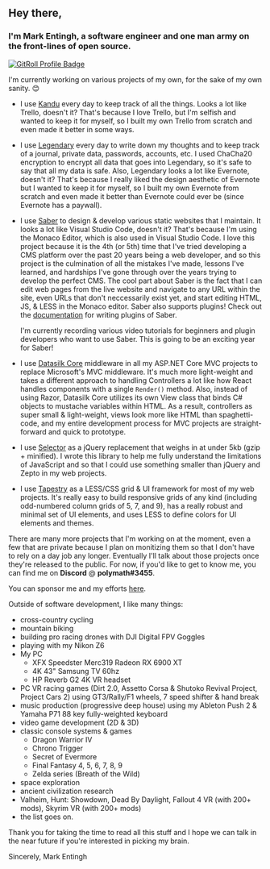 ## Hey there,

### I'm Mark Entingh, a software engineer and one man army on the front-lines of open source.

<a href="https://gitroll.io/profile/uFDZshjx5EualkDoWfOyYZ26RraE2" target="_blank"><img src="https://gitroll.io/api/badges/profiles/v1/uFDZshjx5EualkDoWfOyYZ26RraE2?theme=dark" alt="GitRoll Profile Badge"/></a>

I'm currently working on various projects of my own, for the sake of my own sanity. :blush:

* I use [Kandu](https://www.github.com/Datasilk/Kandu) every day to keep track of all the things. Looks a lot like Trello, doesn't it? That's because I love Trello, but I'm selfish and wanted to keep it for myself, so I built my own Trello from scratch and even made it better in some ways.

* I use [Legendary](https://www.github.com/Datasilk/Legendary) every day to write down my thoughts and to keep track of a journal, private data, passwords, accounts, etc. I used ChaCha20 encryption to encrypt all data that goes into Legendary, so it's safe to say that all my data is safe. Also, Legendary looks a lot like Evernote, doesn't it? That's because I really liked the design aesthetic of Evernote but I wanted to keep it for myself, so I built my own Evernote from scratch and even made it better than Evernote could ever be (since Evernote has a paywall).

* I use [Saber](https://saber.datasilk.io) to design & develop various static websites that I maintain. It looks a lot like Visual Studio Code, doesn't it? That's because I'm using the Monaco Editor, which is also used in Visual Studio Code. I love this project because it is the 4th (or 5th) time that I've tried developing a CMS platform over the past 20 years being a web developer, and so this project is the culmination of all the mistakes I've made, lessons I've learned, and hardships I've gone through over the years trying to develop the perfect CMS. The cool part about Saber is the fact that I can edit web pages from the live website and navigate to any URL within the site, even URLs that don't neccessarily exist yet, and start editing HTML, JS, & LESS in the Monaco editor. Saber also supports plugins! Check out the [documentation](https://saber.datasilk.io/developers.html) for writing plugins of Saber.

  I'm currently recording various video tutorials for beginners and plugin developers who want to use Saber. This is going to be an exciting year for Saber!

* I use [Datasilk Core](https://www.github.com/Datasilk/Core) middleware in all my ASP.NET Core MVC projects to replace Microsoft's MVC middleware. It's much more light-weight and takes a different approach to handling Controllers a lot like how React handles components with a single `Render()` method. Also, instead of using Razor, Datasilk Core utilizes its own View class that binds C# objects to mustache variables within HTML. As a result, controllers as super small & light-weight, views look more like HTML than spaghetti-code, and my entire development process for MVC projects are straight-forward and quick to prototype.

* I use [Selector](https://www.github.com/Websilk/Selector) as a jQuery replacement that weighs in at under 5kb (gzip + minified). I wrote this library to help me fully understand the limitations of JavaScript and so that I could use something smaller than jQuery and Zepto in my web projects.

* I use [Tapestry](https://www.github.com/Websilk/Tapestry) as a LESS/CSS grid & UI framework for most of my web projects. It's really easy to build responsive grids of any kind (including odd-numbered column grids of 5, 7, and 9), has a really robust and minimal set of UI elements, and uses LESS to define colors for UI elements and themes.

There are many more projects that I'm working on at the moment, even a few that are private because I plan on monitizing them so that I don't have to rely on a day job any longer. Eventually I'll talk about those projects once they're released to the public. For now, if you'd like to get to know me, you can find me on **Discord** @ **polymath#3455**.

You can sponsor me and my efforts [here](https://github.com/sponsors/Datasilk).

Outside of software development, I like many things:

* cross-country cycling
* mountain biking
* building pro racing drones with DJI Digital FPV Goggles
* playing with my Nikon Z6
* My PC
  * XFX Speedster Merc319 Radeon RX 6900 XT
  * 4K 43" Samsung TV 60hz
  * HP Reverb G2 4K VR headset
* PC VR racing games (Dirt 2.0, Assetto Corsa & Shutoko Revival Project, Project Cars 2) using GT3/Rally/F1 wheels, 7 speed shifter & hand break
* music production (progressive deep house) using my Ableton Push 2 & Yamaha P71 88 key fully-weighted keyboard
* video game development (2D & 3D)
* classic console systems & games
  * Dragon Warrior IV
  * Chrono Trigger
  * Secret of Evermore
  * Final Fantasy 4, 5, 6, 7, 8, 9
  * Zelda series (Breath of the Wild)
* space exploration
* ancient civilization research
* Valheim, Hunt: Showdown, Dead By Daylight, Fallout 4 VR (with 200+ mods), Skyrim VR (with 200+ mods)
* the list goes on.

Thank you for taking the time to read all this stuff and I hope we can talk in the near future if you're interested in picking my brain.

Sincerely,
Mark Entingh
